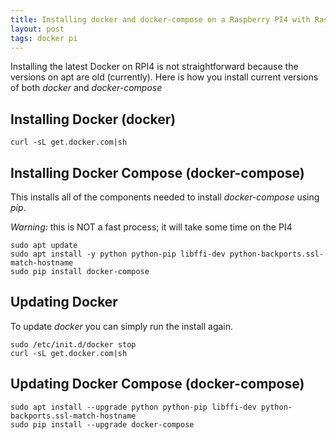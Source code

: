 ```yaml
---
title: Installing docker and docker-compose on a Raspberry PI4 with Raspian
layout: post
tags: docker pi
---
```


Installing the latest Docker on RPI4 is not straightforward because the versions on apt are old (currently).  Here is how you install current versions of both *docker* and *docker-compose*

## Installing Docker (docker)
```
curl -sL get.docker.com|sh
```

## Installing Docker Compose (docker-compose)

This installs all of the components needed to install *docker-compose* using *pip*.

*Warning:* this is NOT a fast process; it will take some time on the PI4

```
sudo apt update
sudo apt install -y python python-pip libffi-dev python-backports.ssl-match-hostname
sudo pip install docker-compose
```

## Updating Docker

To update *docker* you can simply run the install again.

```
sudo /etc/init.d/docker stop
curl -sL get.docker.com|sh
```

## Updating Docker Compose (docker-compose)
```
sudo apt install --upgrade python python-pip libffi-dev python-backports.ssl-match-hostname
sudo pip install --upgrade docker-compose
```